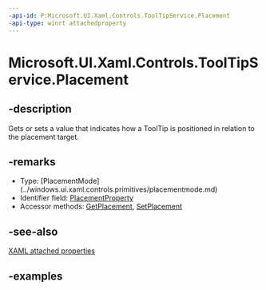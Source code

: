 ```yaml
---
-api-id: P:Microsoft.UI.Xaml.Controls.ToolTipService.Placement
-api-type: winrt attachedproperty
---
```


# Microsoft.UI.Xaml.Controls.ToolTipService.Placement

<!--
see GetPlacement, and SetPlacement
-->


## -description

Gets or sets a value that indicates how a ToolTip is positioned in relation to the placement target.

## -remarks

<ul><li>Type: [PlacementMode](../windows.ui.xaml.controls.primitives/placementmode.md)</li><li>Identifier field: <a href="/uwp/api/windows.ui.xaml.controls.tooltipservice.placementproperty">PlacementProperty</a></li><li>Accessor methods: <a href="/uwp/api/windows.ui.xaml.controls.tooltipservice.getplacement">GetPlacement</a>, <a href="/uwp/api/windows.ui.xaml.controls.tooltipservice.setplacement">SetPlacement</a></li></ul>

## -see-also

[XAML attached properties](/windows/uwp/xaml-platform/attached-properties-overview)

## -examples


